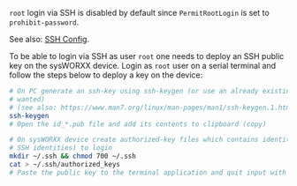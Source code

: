 `root` login via SSH is disabled by default since `PermitRootLogin` is set to
`prohibit-password`.

See also: [SSH Config](https://www.man7.org/linux/man-pages/man5/sshd_config.5.html).

To be able to login via SSH as user `root` one needs to deploy an SSH public
key on the sysWORXX device. Login as `root` user on a serial terminal and follow
the steps below to deploy a key on the device:

```sh
# On PC generate an ssh-key using ssh-keygen (or use an already existing key if
# wanted)
# (see also: https://www.man7.org/linux/man-pages/man1/ssh-keygen.1.html)
ssh-keygen
# Open the id_*.pub file and add its contents to clipboard (copy)

# On sysWORXX device create authorized-key files which contains identities (aka
# SSH identities) to login
mkdir ~/.ssh && chmod 700 ~/.ssh
cat > ~/.ssh/authorized_keys
# Paste the public key to the terminal application and quit input with CTRL-D
```
